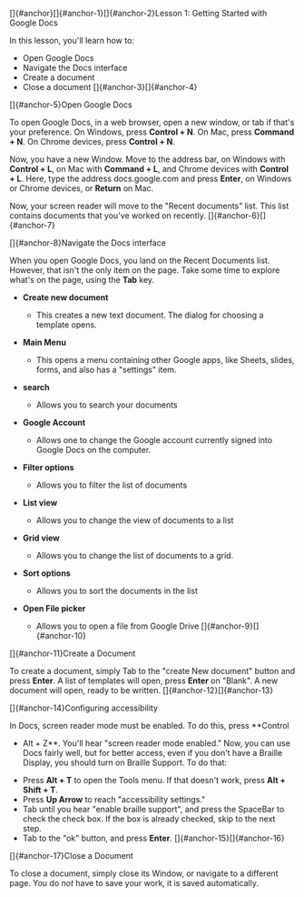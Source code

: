 []{#anchor}[]{#anchor-1}[]{#anchor-2}Lesson 1: Getting Started with
Google Docs

In this lesson, you\'ll learn how to:

-   Open Google Docs
-   Navigate the Docs interface
-   Create a document
-   Close a document []{#anchor-3}[]{#anchor-4}

[]{#anchor-5}Open Google Docs

To open Google Docs, in a web browser, open a new window, or tab if
that\'s your preference. On Windows, press **Control + N**. On Mac,
press **Command + N**. On Chrome devices, press **Control + N**.

Now, you have a new Window. Move to the address bar, on Windows with
**Control + L**, on Mac with **Command + L**, and Chrome devices with
**Control + L**. Here, type the address docs.google.com and press
**Enter**, on Windows or Chrome devices, or **Return** on Mac.

Now, your screen reader will move to the "Recent documents" list. This
list contains documents that you\'ve worked on recently.
[]{#anchor-6}[]{#anchor-7}

[]{#anchor-8}Navigate the Docs interface

When you open Google Docs, you land on the Recent Documents list.
However, that isn't the only item on the page. Take some time to explore
what's on the page, using the **Tab** key.

-   **Create new document**

    -   This creates a new text document. The dialog for choosing a
        template opens.

-   **Main Menu**

    -   This opens a menu containing other Google apps, like Sheets,
        slides, forms, and also has a "settings" item.

-   **search**

    -   Allows you to search your documents

-   **Google Account**

    -   Allows one to change the Google account currently signed into
        Google Docs on the computer.

-   **Filter options**

    -   Allows you to filter the list of documents

-   **List view**

    -   Allows you to change the view of documents to a list

-   **Grid view**

    -   Allows you to change the list of documents to a grid.

-   **Sort options**

    -   Allows you to sort the documents in the list

-   **Open File picker**

    -   Allows you to open a file from Google Drive
        []{#anchor-9}[]{#anchor-10}

[]{#anchor-11}Create a Document

To create a document, simply Tab to the "create New document" button and
press **Enter**. A list of templates will open, press **Enter** on
"Blank". A new document will open, ready to be written.
[]{#anchor-12}[]{#anchor-13}

[]{#anchor-14}Configuring accessibility

In Docs, screen reader mode must be enabled. To do this, press **Control
+ Alt + Z**. You'll hear "screen reader mode enabled." Now, you can use
Docs fairly well, but for better access, even if you don't have a
Braille Display, you should turn on Braille Support. To do that:

-   Press **Alt + T** to open the Tools menu. If that doesn't work,
    press **Alt + Shift + T**.
-   Press **Up Arrow** to reach "accessibility settings."
-   Tab until you hear "enable braille support", and press the SpaceBar
    to check the check box. If the box is already checked, skip to the
    next step.
-   Tab to the "ok" button, and press **Enter**.
    []{#anchor-15}[]{#anchor-16}

[]{#anchor-17}Close a Document

To close a document, simply close its Window, or navigate to a different
page. You do *not* have to save your work, it is saved automatically.
